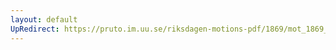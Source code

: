```yaml
---
layout: default
UpRedirect: https://pruto.im.uu.se/riksdagen-motions-pdf/1869/mot_1869__fk__45/mot_1869__fk__45-003.pdf
---
```

